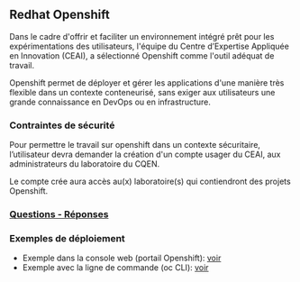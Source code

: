 ## Redhat Openshift

Dans le cadre d'offrir et faciliter un environnement intégré prêt pour les expérimentations des utilisateurs, l'équipe du Centre d’Expertise Appliquée en Innovation (CEAI), a sélectionné Openshift comme l'outil adéquat de travail.

Openshift permet de déployer et gérer les applications d'une manière très flexible dans un contexte conteneurisé, sans exiger aux utilisateurs une grande connaissance en DevOps ou en infrastructure.

### Contraintes de sécurité
Pour permettre le travail sur openshift dans un contexte sécuritaire, l’utilisateur devra demander la création d'un compte usager du CEAI, aux administrateurs du laboratoire du CQEN.

Le compte crée aura accès au(x) laboratoire(s) qui contiendront des projets Openshift.

### [Questions - Réponses](Readme-FAQ.md#questions---réponses)

### Exemples de déploiement
- Exemple dans la console web (portail Openshift):  [voir](Readme-HandsOn.md#expérimentation-avec-la-console-web-dopenshift)
- Exemple avec la ligne de commande (oc CLI): [voir](Readme-HandsOn.md#expérimentation-avec-linterface-de-commande-en-ligne-dopenshift-oc-cli)